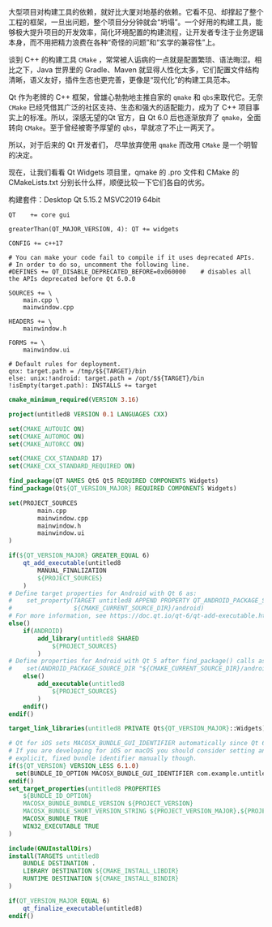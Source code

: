
大型项目对构建工具的依赖，就好比大厦对地基的依赖。它看不见、却撑起了整个工程的框架，一旦出问题，整个项目分分钟就会“坍塌”。一个好用的构建工具，能够极大提升项目的开发效率，简化环境配置的构建流程，让开发者专注于业务逻辑本身，而不用把精力浪费在各种“奇怪的问题”和“玄学的兼容性”上。

谈到 C++ 的构建工具 `CMake` ，常常被人诟病的一点就是配置繁琐、语法晦涩。相比之下，Java 世界里的 Gradle、Maven 就显得人性化太多，它们配置文件结构清晰，语义友好，插件生态也更完善，更像是“现代化”的构建工具范本。

Qt 作为老牌的 C++ 框架，曾雄心勃勃地主推自家的 `qmake` 和 `qbs`来取代它。无奈 `CMake` 已经凭借其广泛的社区支持、生态和强大的适配能力，成为了 C++ 项目事实上的标准。所以，深感无望的Qt 官方，自 Qt 6.0 后也逐渐放弃了 `qmake`，全面转向 `CMake`。至于曾经被寄予厚望的 `qbs`，早就凉了不止一两天了。

所以，对于后来的 Qt 开发者们， 尽早放弃使用 `qmake` 而改用 `CMake` 是一个明智的决定。

现在，让我们看看 Qt Widgets 项目里，qmake 的 .pro 文件和 CMake 的 CMakeLists.txt 分别长什么样，顺便比较一下它们各自的优劣。

构建套件：Desktop Qt 5.15.2 MSVC2019 64bit

```qmake
QT    += core gui

greaterThan(QT_MAJOR_VERSION, 4): QT += widgets

CONFIG += c++17

# You can make your code fail to compile if it uses deprecated APIs.
# In order to do so, uncomment the following line.
#DEFINES += QT_DISABLE_DEPRECATED_BEFORE=0x060000    # disables all the APIs deprecated before Qt 6.0.0

SOURCES += \
    main.cpp \
    mainwindow.cpp

HEADERS += \
    mainwindow.h

FORMS += \
    mainwindow.ui

# Default rules for deployment.
qnx: target.path = /tmp/$${TARGET}/bin
else: unix:!android: target.path = /opt/$${TARGET}/bin
!isEmpty(target.path): INSTALLS += target

```

```cmake
cmake_minimum_required(VERSION 3.16)

project(untitled8 VERSION 0.1 LANGUAGES CXX)

set(CMAKE_AUTOUIC ON)
set(CMAKE_AUTOMOC ON)
set(CMAKE_AUTORCC ON)

set(CMAKE_CXX_STANDARD 17)
set(CMAKE_CXX_STANDARD_REQUIRED ON)

find_package(QT NAMES Qt6 Qt5 REQUIRED COMPONENTS Widgets)
find_package(Qt${QT_VERSION_MAJOR} REQUIRED COMPONENTS Widgets)

set(PROJECT_SOURCES
        main.cpp
        mainwindow.cpp
        mainwindow.h
        mainwindow.ui
)

if(${QT_VERSION_MAJOR} GREATER_EQUAL 6)
    qt_add_executable(untitled8
        MANUAL_FINALIZATION
        ${PROJECT_SOURCES}
    )
# Define target properties for Android with Qt 6 as:
#    set_property(TARGET untitled8 APPEND PROPERTY QT_ANDROID_PACKAGE_SOURCE_DIR
#                 ${CMAKE_CURRENT_SOURCE_DIR}/android)
# For more information, see https://doc.qt.io/qt-6/qt-add-executable.html#target-creation
else()
    if(ANDROID)
        add_library(untitled8 SHARED
            ${PROJECT_SOURCES}
        )
# Define properties for Android with Qt 5 after find_package() calls as:
#    set(ANDROID_PACKAGE_SOURCE_DIR "${CMAKE_CURRENT_SOURCE_DIR}/android")
    else()
        add_executable(untitled8
            ${PROJECT_SOURCES}
        )
    endif()
endif()

target_link_libraries(untitled8 PRIVATE Qt${QT_VERSION_MAJOR}::Widgets)

# Qt for iOS sets MACOSX_BUNDLE_GUI_IDENTIFIER automatically since Qt 6.1.
# If you are developing for iOS or macOS you should consider setting an
# explicit, fixed bundle identifier manually though.
if(${QT_VERSION} VERSION_LESS 6.1.0)
  set(BUNDLE_ID_OPTION MACOSX_BUNDLE_GUI_IDENTIFIER com.example.untitled8)
endif()
set_target_properties(untitled8 PROPERTIES
    ${BUNDLE_ID_OPTION}
    MACOSX_BUNDLE_BUNDLE_VERSION ${PROJECT_VERSION}
    MACOSX_BUNDLE_SHORT_VERSION_STRING ${PROJECT_VERSION_MAJOR}.${PROJECT_VERSION_MINOR}
    MACOSX_BUNDLE TRUE
    WIN32_EXECUTABLE TRUE
)

include(GNUInstallDirs)
install(TARGETS untitled8
    BUNDLE DESTINATION .
    LIBRARY DESTINATION ${CMAKE_INSTALL_LIBDIR}
    RUNTIME DESTINATION ${CMAKE_INSTALL_BINDIR}
)

if(QT_VERSION_MAJOR EQUAL 6)
    qt_finalize_executable(untitled8)
endif()
```
